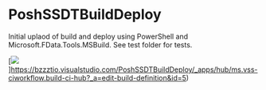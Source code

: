 # PoshSSDTBuildDeploy

Initial uplaod of build and deploy using PowerShell and Microsoft.FData.Tools.MSBuild. See test folder for tests.


[<img src="https://bzzztio.visualstudio.com/_apis/public/build/definitions/e986a19c-74f7-4d1f-8316-7f478f3d6646/5/badge"/>]https://bzzztio.visualstudio.com/PoshSSDTBuildDeploy/_apps/hub/ms.vss-ciworkflow.build-ci-hub?_a=edit-build-definition&id=5)

